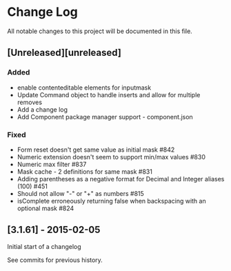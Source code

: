 # Change Log
All notable changes to this project will be documented in this file.

## [Unreleased][unreleased]
### Added
- enable contenteditable elements for inputmask
- Update Command object to handle inserts and allow for multiple removes
- Add a change log
- Add Component package manager support - component.json 

### Fixed
- Form reset doesn't get same value as initial mask #842
- Numeric extension doesn't seem to support min/max values #830
- Numeric max filter #837
- Mask cache - 2 definitions for same mask #831
- Adding parentheses as a negative format for Decimal and Integer aliases (100) #451
- Should not allow "-" or "+" as numbers #815
- isComplete erroneously returning false when backspacing with an optional mask #824

## [3.1.61] - 2015-02-05

Initial start of a changelog

See commits for previous history.